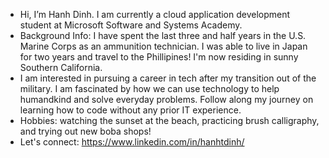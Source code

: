- Hi, I’m Hanh Dinh. I am currently a cloud application development student at Microsoft Software and Systems Academy. 
- Background Info: I have spent the last three and half years in the U.S. Marine Corps as an ammunition technician. I was able to live in Japan for two years and travel to the    Phillipines! I'm now residing in sunny Southern California.
- I am interested in pursuing a career in tech after my transition out of the military. I am fascinated by how we can use technology to help humandkind and solve everyday problems. Follow along my journey on learning how to code without any prior IT experience.
- Hobbies: watching the sunset at the beach, practicing brush calligraphy, and trying out new boba shops!
- Let's connect: https://www.linkedin.com/in/hanhtdinh/


